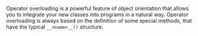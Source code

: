 Operator overloading is a powerful feature of object orientation that
allows you to integrate your new classes into programs in a natural way.
Operator overloading is always based on the definition of some special
methods, that have the typical `__<name>__()` structure.
